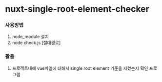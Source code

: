 # nuxt-single-root-element-checker 

### 사용방법 
1. node_module 설치 
2. node check.js [절대경로]

### 활용 
1. 프로젝트내에 vue파일에 대해서 single root element 기준을 지켰는지 확인 프로그램 
